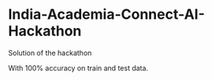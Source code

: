 # India-Academia-Connect-AI-Hackathon
Solution of the hackathon

With 100% accuracy on train and test data.
